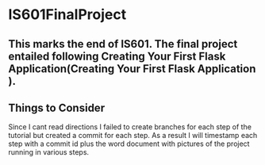 # IS601FinalProject

This marks the end of IS601. The final project entailed following Creating Your First Flask Application(Creating Your First Flask Application
).
-------  
## Things to Consider

Since I cant read directions I failed to create branches for each step of the tutorial but created a commit for each step.
As a result I will timestamp each step with a commit id plus the word document with pictures of the project running in various steps.



